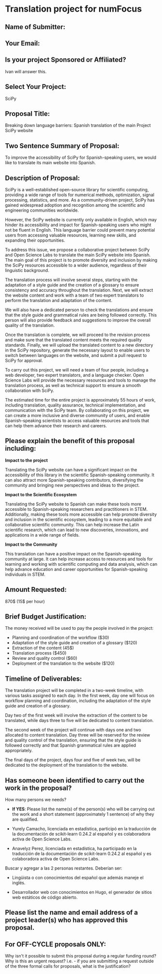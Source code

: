 # Translation project for numFocus

<!-- This document is intended to provide you with a copy of the questions that are -->
<!-- asked in the Small Development Grant Proposal Submission form, so that you can -->
<!-- prepare, share, and edit your answers prior to submission. -->
<!---->
<!-- Please note: All proposals for the SDG program must be submitted through the -->
<!-- form to be considered for funding. -->

## Name of Submitter:

## Your Email:

## Is your project Sponsored or Affiliated?

Ivan will answer this.

## Select Your Project:

SciPy

## Proposal Title:

Breaking down language barriers: Spanish translation of the main Project
SciPy website

## Two Sentence Summary of Proposal:

To improve the accessibility of SciPy for Spanish-speaking users, we would
like to translate its main website into Spanish.

## Description of Proposal:

<!-- No more than 750 words (4,500 characters max) -->

SciPy is a well-established open-source library for scientific computing,
providing a wide range of tools for numerical methods, optimization, signal
processing, statistics, and more.
As a community-driven project, SciPy has gained widespread adoption and
recognition among the scientific and engineering communities worldwide.

However, the SciPy website is currently only available in English, which may
hinder its accessibility and impact for Spanish-speaking users who might not
be fluent in English. This language barrier could prevent many potential
users from accessing valuable resources, learning new skills, and expanding
their opportunities.

To address this issue, we propose a collaborative project between SciPy and
Open Science Labs to translate the main SciPy website into Spanish. The main
goal of this project is to promote diversity and inclusion by making the
SciPy resources accessible to a wider audience, regardless of their linguistic
background.

The translation process will involve several steps, starting with the
adaptation of a style guide and the creation of a glossary to ensure
consistency and accuracy throughout the translation. Next, we will extract
the website content and work with a team of two expert translators to perform
the translation and adaptation of the content.

We will also have a dedicated person to check the translations and ensure that
the style guide and grammatical rules are being followed correctly. This
person will also provide feedback and suggestions to improve the overall
quality of the translation.

Once the translation is complete, we will proceed to the revision process
and make sure that the translated content meets the required quality standards.
Finally, we will upload the translated content to a new directory in the SciPy
repository, generate the necessary layout to enable users to switch between
languages on the website, and submit a pull request to SciPy for approval.

To carry out this project, we will need a team of four people, including a
web developer, two expert translators, and a language checker. Open Science
Labs will provide the necessary resources and tools to manage the translation
process, as well as technical support to ensure a smooth collaboration with
SciPy.

The estimated time for the entire project is approximately 55 hours of work,
including translation, quality assurance, technical implementation, and
communication with the SciPy team. By collaborating on this project, we can
create a more inclusive and diverse community of users, and enable
Spanish-speaking scientists to access valuable resources and tools that can
help them advance their research and careers.

## Please explain the benefit of this proposal including:

<!-- -Impact to the project -->
<!-- -Impact to the scientific ecosystem -->
<!-- -Impact to the community -->
<!-- No more than 400 words (2,500 characters max) -->

**Impact to the project**

Translating the SciPy website can have a significant impact on the accessibility
of this library in the scientific Spanish-speaking community.
It can also attract more Spanish-speaking contributors, diversifying the
community and bringing new perspectives and ideas to the project.

**Impact to the Scientific Ecosystem**

Translating the SciPy website to Spanish can make these tools more accessible to
Spanish-speaking researchers and practitioners in STEM.
Additionally, making these tools more accessible can
help promote diversity and inclusion in the scientific ecosystem, leading to a
more equitable and collaborative scientific community.
This can help increase the Latin scientific research, which can lead to new
discoveries, innovations, and applications in a wide range of fields.

**Impact to the Community**

This translation can have a positive impact on the Spanish-speaking community
at large.
It can help increase access to resources and tools for learning and working
with scientific computing and data analysis, which can help advance education
and career opportunities for Spanish-speaking individuals in STEM.

## Amount Requested:

870$ (15$ per hour)

## Brief Budget Justification:

<!-- (Please include hours and/or pay rates) -->
<!-- How will the money be spent? -->

The money received will be used to pay the people involved in the project:

- Planning and coordination of the workflow ($30)
- Adaptation of the style guide and creation of a glossary ($120)
- Extraction of the content (45$)
- Translation process ($450)
- Review and quality control ($60)
- Deployment of the translation to the website ($120)

<!-- Nota: Se estima que un traductor(a) gane 0.05$ por palabra y que una persona -->
<!-- puede traducir 300-350 palabras por hora. Se asume en este caso, que la -->
<!-- persona va a traducir 300 palabras por hora. -->

## Timeline of Deliverables:

<!-- Please include specific timelines showing when you will achieve the proposed work. -->

The translation project will be completed in a two-week timeline, with various
tasks assigned to each day.
In the first week, day one will focus on workflow planning and coordination,
including the adaptation of the style guide and creation of a glossary.

Day two of the first week will involve the extraction of the content to be
translated, while days three to five will be dedicated to content translation.

The second week of the project will continue with days one and two allocated
to content translation.
Day three will be reserved for the review and quality control of the
translation, ensuring that the style guide is followed correctly and that
Spanish grammatical rules are applied appropriately.

The final days of the project, days four and five of week two, will be
dedicated to the deployment of the translation to the website.

<!-- Explicar con más detalle las actividades. -->
<!-- puede hacerse en etapas y estimar un tiempo para cada una de ellas. -->
<!---->
<!-- - Semana 1: -->
<!--   - Día 1: -->
<!--     Planeación y coordinación del flujo de trabajo -->
<!--     Adaptación de guía de estilo y creación de glosario -->
<!--   - Día 2: -->
<!--     Extracción del contenido a traducir -->
<!--   - Días 3-5: -->
<!--     Traducción del contenido -->
<!-- - Semana 2: -->
<!--   - Días 1-2: -->
<!--     Traducción del contenido -->
<!--   - Día 3: -->
<!--     Revisión y control de calidad de la traducción -->
<!--   - Días 4-5 -->
<!--     Despliegue de la traducción al sitio web -->

## Has someone been identified to carry out the work in the proposal?

How many persons we needs?

- **If YES**: Please list the name(s) of the person(s) who will be carrying out
  the work and a short statement (approximately 1 sentence) of why they are
  qualified.

- Yurely Camacho, licenciada en estadística, participó en la traducción
  de la documentación de scikit-learn 0.24.2 al español y es colaboradora activa
  de Open Science Labs.
- Anavelyz Perez, licenciada en estadística, ha participado en la
  traducción de la documentación de scikit-learn 0.24.2 al español y es
  colaboradora activa de Open Science Labs.

Buscar y agregar a las 2 personas restantes. Deberían ser:

- Lingüista o con conocimientos del español que además maneje el inglés.

- Desarrollador web con conocimientos en Hugo, el generador de sitios web
  estáticos de código abierto.

## Please list the name and email address of a project leader(s) who has approved this proposal.

## For OFF-CYCLE proposals ONLY:

Why isn't it possible to submit this proposal during a regular funding round?
Why is this an urgent request? i.e. - if you are submitting a request outside
of the three formal calls for proposals, what is the justification?
